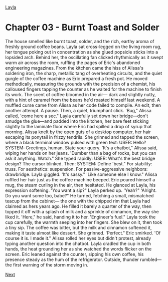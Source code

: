 [Layla](Layla.md)

# Chapter 03 - Burnt Toast and Solder

The house smelled like burnt toast, solder, and the rich, earthy aroma of freshly ground coffee beans.
Layla sat cross-legged on the living room rug, her tongue poking out in concentration as she glued popsicle
sticks into a lopsided arch. Behind her, the oscillating fan clicked rhythmically as it swept warm air across the
room, ruffling the pages of Eric's abandoned engineering magazines. From the kitchen came the hiss of Alissa's
soldering iron, the sharp, metallic tang of overheating circuits, and the quiet gurgle of the coffee machine as
Eric prepared a fresh pot.
He moved methodically, measuring the grounds with the precision of a chemist, his calloused fingers
tapping the counter as he waited for the machine to finish its work. The scent of coffee bloomed in the air—
dark and slightly nutty, with a hint of caramel from the beans he'd roasted himself last weekend.
A muffled curse came from Alissa as her code failed to compile. An edit, then another attempt. A pause.
Then, a quiet, triumphant click.
'Bug," Alissa called, 'come here a sec."
Layla carefully set down her bridge—don't smudge the glue—and padded into the kitchen, her bare feet
sticking slightly to the laminate floor where Eric had spilled a drop of syrup that morning. Alissa knelt by the
open guts of a desktop computer, her hair escaping its ponytail in frizzy tendrils. She grinned and tapped the
screen, where a black terminal window pulsed with green text:
USER: Hello?
SYSTEM: Greetings, human. State your query.
'It's a chatbot," Alissa said, wiping her hands on her jeans. 'Dumber than a bag of rocks, but you can ask it
anything. Watch." She typed rapidly:
USER: What's the best bridge design?
The cursor blinked. Then:
SYSTEM: Define 'best." For stability: truss. For aesthetics: suspension. For passive-aggressive neighbors:
drawbridge.
Layla giggled. 'It's sassy."
'Like someone else I know." Alissa ruffled her hair just as the coffee machine beeped.
Eric poured himself a mug, the steam curling in the air, then hesitated. He glanced at Layla, his expression
softening. 'You want a sip?"
Layla perked up. 'Yeah?"
'Alright. Do you want some too, babe?" He turned, fetching a small, mismatched teacup from the cabinet—
the one with the chipped rim that Layla had claimed as hers years ago. He filled it barely a quarter of the way,
then topped it off with a splash of milk and a sprinkle of cinnamon, the way she liked it.
'Here," he said, handing it to her. 'Engineer's fuel."
Layla took the cup carefully, the warmth seeping into her fingers. She blew on it, then took a tiny sip. The
coffee was bitter, but the milk and cinnamon softened it, making it taste almost like dessert. She grinned.
'Perfect."
Eric smirked. 'Of course it is. I made it."
Alissa rolled her eyes but didn't protest, already typing another question into the chatbot.
Layla cradled the cup in both hands, the heat grounding her as she watched the words flicker on the screen.
Eric leaned against the counter, sipping his own coffee, his presence steady as the hum of the refrigerator.
Outside, thunder rumbled—the first warning of the storm moving in.

[Next](104.md)